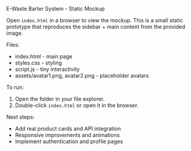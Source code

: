 E-Waste Barter System - Static Mockup

Open `index.html` in a browser to view the mockup. This is a small static prototype that reproduces the sidebar + main content from the provided image.

Files:
- index.html - main page
- styles.css - styling
- script.js - tiny interactivity
- assets/avatar1.png, avatar2.png - placeholder avatars

To run:
1. Open the folder in your file explorer.
2. Double-click `index.html` or open it in the browser.

Next steps:
- Add real product cards and API integration
- Responsive improvements and animations
- Implement authentication and profile pages
